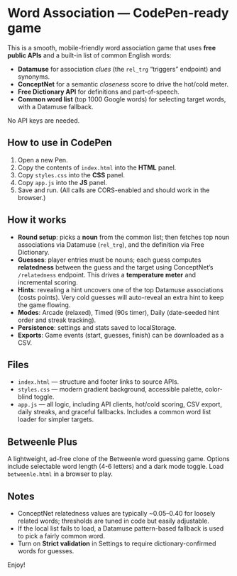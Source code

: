 # Word Association — CodePen-ready game

This is a smooth, mobile-friendly word association game that uses **free public APIs** and a built-in list of common English words:

- **Datamuse** for association *clues* (the `rel_trg` “triggers” endpoint) and synonyms.
- **ConceptNet** for a semantic *closeness* score to drive the hot/cold meter.
- **Free Dictionary API** for definitions and part-of-speech.
- **Common word list** (top 1000 Google words) for selecting target words, with a Datamuse fallback.

No API keys are needed.

## How to use in CodePen

1. Open a new Pen.
2. Copy the contents of `index.html` into the **HTML** panel.
3. Copy `styles.css` into the **CSS** panel.
4. Copy `app.js` into the **JS** panel.
5. Save and run. (All calls are CORS-enabled and should work in the browser.)

## How it works

- **Round setup**: picks a **noun** from the common list; then fetches top noun associations via Datamuse (`rel_trg`), and the definition via Free Dictionary.
- **Guesses**: player entries must be nouns; each guess computes **relatedness** between the guess and the target using ConceptNet’s `/relatedness` endpoint. This drives a **temperature meter** and incremental scoring.
- **Hints**: revealing a hint uncovers one of the top Datamuse associations (costs points). Very cold guesses will auto-reveal an extra hint to keep the game flowing.
- **Modes**: Arcade (relaxed), Timed (90s timer), Daily (date-seeded hint order and streak tracking).
- **Persistence**: settings and stats saved to localStorage.
- **Exports**: Game events (start, guesses, finish) can be downloaded as a CSV.

## Files

- `index.html` — structure and footer links to source APIs.
- `styles.css` — modern gradient background, accessible palette, color-blind toggle.
- `app.js` — all logic, including API clients, hot/cold scoring, CSV export, daily streaks, and graceful fallbacks. Includes a common word list loader for simpler targets.

## Betweenle Plus

A lightweight, ad-free clone of the Betweenle word guessing game.
Options include selectable word length (4-6 letters) and a dark mode toggle.
Load `betweenle.html` in a browser to play.

## Notes

- ConceptNet relatedness values are typically ~0.05–0.40 for loosely related words; thresholds are tuned in code but easily adjustable.
- If the local list fails to load, a Datamuse pattern-based fallback is used to pick a fairly common word.
- Turn on **Strict validation** in Settings to require dictionary-confirmed words for guesses.

Enjoy!